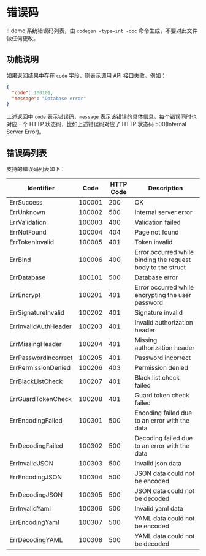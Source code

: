 # 错误码

!! demo 系统错误码列表，由 `codegen -type=int -doc` 命令生成，不要对此文件做任何更改。

## 功能说明

如果返回结果中存在 `code` 字段，则表示调用 API 接口失败。例如：

```json
{
  "code": 100101,
  "message": "Database error"
}
```

上述返回中 `code` 表示错误码，`message` 表示该错误的具体信息。每个错误同时也对应一个 HTTP 状态码，比如上述错误码对应了 HTTP 状态码 500(Internal Server Error)。

## 错误码列表

支持的错误码列表如下：

| Identifier | Code | HTTP Code | Description |
| ---------- | ---- | --------- | ----------- |
| ErrSuccess | 100001 | 200 | OK |
| ErrUnknown | 100002 | 500 | Internal server error |
| ErrValidation | 100003 | 400 | Validation failed |
| ErrNotFound | 100004 | 404 | Page not found |
| ErrTokenInvalid | 100005 | 401 | Token invalid |
| ErrBind | 100006 | 400 | Error occurred while binding the request body to the struct |
| ErrDatabase | 100101 | 500 | Database error |
| ErrEncrypt | 100201 | 401 | Error occurred while encrypting the user password |
| ErrSignatureInvalid | 100202 | 401 | Signature invalid |
| ErrInvalidAuthHeader | 100203 | 401 | Invalid authorization header |
| ErrMissingHeader | 100204 | 401 | Missing authorization header |
| ErrPasswordIncorrect | 100205 | 401 | Password incorrect |
| ErrPermissionDenied | 100206 | 403 | Permission denied |
| ErrBlackListCheck | 100207 | 401 | Black list check failed |
| ErrGuardTokenCheck | 100208 | 401 | Guard token check failed |
| ErrEncodingFailed | 100301 | 500 | Encoding failed due to an error with the data |
| ErrDecodingFailed | 100302 | 500 | Decoding failed due to an error with the data |
| ErrInvalidJSON | 100303 | 500 | Invalid json data |
| ErrEncodingJSON | 100304 | 500 | JSON data could not be encoded |
| ErrDecodingJSON | 100305 | 500 | JSON data could not be decoded |
| ErrInvalidYaml | 100306 | 500 | Invalid yaml data |
| ErrEncodingYaml | 100307 | 500 | YAML data could not be encoded |
| ErrDecodingYAML | 100308 | 500 | YAML data could not be decoded |

